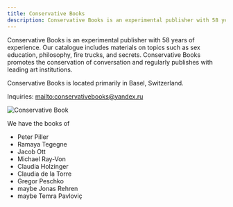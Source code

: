 ```yaml
---
title: Conservative Books
description: Conservative Books is an experimental publisher with 58 years of experience.
---
```

Conservative Books is an experimental publisher with 58 years of experience. Our catalogue includes materials on topics such as sex education, philosophy, fire trucks, and secrets. Conservative Books promotes the conservation of conversation and regularly publishes with leading art institutions.

Conservative Books is located primarily in Basel, Switzerland.

Inquiries: <mailto:conservativebooks@yandex.ru>

![Conservative Book](/img/screen-shot-2020-08-06-at-11.41.58.jpg)

We have the books of

* Peter Piller
* Ramaya Tegegne
* Jacob Ott
* Michael Ray-Von
* Claudia Holzinger
* Claudia de la Torre
* Gregor Peschko
* maybe Jonas Rehren
* maybe Temra Pavloviç
